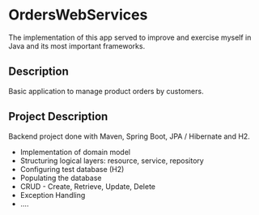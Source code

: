 # OrdersWebServices
The implementation of this app served to improve and exercise myself in Java and its most important frameworks.

## Description 
Basic application to manage product orders by customers.

## Project Description

Backend project done with Maven, Spring Boot, JPA / Hibernate and H2.
 - Implementation of domain model
 - Structuring logical layers: resource, service, repository
 - Configuring test database (H2)
 - Populating the database
 - CRUD - Create, Retrieve, Update, Delete
 - Exception Handling
 - ....




  
 


